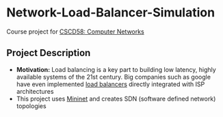 # Network-Load-Balancer-Simulation

Course project for [CSCD58: Computer Networks](https://utsc.calendar.utoronto.ca/course/cscd58h3)

## Project Description

* **Motivation:** Load balancing is a key part to building low latency, highly available systems of the 21st century. Big companies such as google have even implemented [load balancers](https://research.google/pubs/pub44824/) directly integrated with ISP architectures 
* This project uses [Mininet](https://github.com/mininet/mininet) and creates SDN (software defined network) topologies



